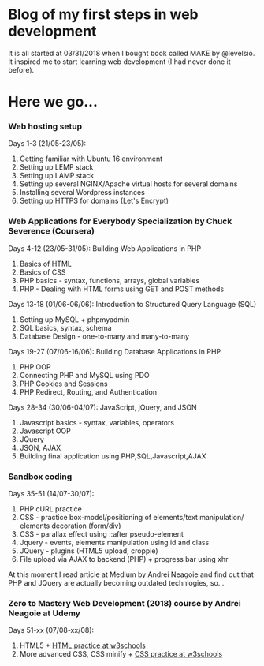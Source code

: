 # Blog of my first steps in web development <br>

It is all started at 03/31/2018 when I bought book called MAKE by @levelsio. It inspired me to start learning web development (I had never done it before).

# Here we go... 


<h3>Web hosting setup</h3>
Days 1-3 (21/05-23/05): 
  <ol >
      <li>Getting familiar with Ubuntu 16 environment</li>
      <li>Setting up LEMP stack</li>
      <li>Setting up LAMP stack</li>
      <li>Setting up several NGINX/Apache virtual hosts for several domains </li>
      <li>Installing several Wordpress instances</li>
      <li>Setting up HTTPS for domains (Let's Encrypt) </li>
  </ol>

<h3>Web Applications for Everybody Specialization by Chuck Severence (Coursera)</h3>
Days 4-12 (23/05-31/05): Building Web Applications in PHP
  <ol>
      <li>Basics of HTML</li>
      <li>Basics of CSS</li>
      <li>PHP basics - syntax, functions, arrays, global variables </li>
      <li>PHP - Dealing with HTML forms using GET and POST methods</li>
  </ol>

Days 13-18 (01/06-06/06): Introduction to Structured Query Language (SQL)
  <ol>
      <li>Setting up MySQL + phpmyadmin</li>
      <li>SQL basics, syntax, schema</li>
      <li>Database Design - one-to-many and many-to-many</li>
  </ol>


Days 19-27 (07/06-16/06): Building Database Applications in PHP
  <ol>
      <li>PHP OOP</li>
      <li>Connecting PHP and MySQL using PDO</li>
      <li>PHP Cookies and Sessions</li>
      <li>PHP Redirect, Routing, and Authentication</li>
  </ol>


Days 28-34 (30/06-04/07): JavaScript, jQuery, and JSON
  <ol>
      <li>Javascript basics - syntax, variables, operators</li>
      <li>Javascript OOP</li>
      <li>JQuery</li>
      <li>JSON, AJAX</li>
      <li> Building final application using PHP,SQL,Javascript,AJAX
  </ol>

<h3>Sandbox coding</h3>
Days 35-51 (14/07-30/07):
  <ol>
      <li>PHP cURL practice </li>
      <li>CSS - practice box-model/positioning of elements/text manipulation/ elements decoration (form/div) </li>
      <li>CSS - parallax effect using ::after pseudo-element</li>
      <li>Jquery - events, elements manipulation using id and class</li>
      <li>JQuery - plugins (HTML5 upload, croppie)</li>
      <li>File upload via AJAX to backend (PHP) + progress bar using xhr</li>
  </ol>


At this moment I read article at Medium by Andrei Neagoie and find out that PHP and JQuery are actually becoming outdated technlogies, so...

<h3>Zero to Mastery Web Development (2018) course by Andrei Neagoie at Udemy</h3>
Days 51-xx (07/08-xx/08):
  <ol>
      <li>HTML5 + <a href="https://www.w3schools.com/html/exercise.asp">HTML practice at w3schools</a></li>
      <li>More advanced CSS, CSS minify + <a href="https://www.w3schools.com/css/exercise.asp">CSS practice at w3schools</a> </li>
  </ol>

